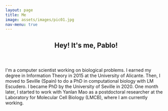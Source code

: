 ```yaml
---
layout: page
title: Me
image: assets/images/pic01.jpg
nav-menu: true
---
```


<!-- Main -->
<div id="main" class="alt">
	<!-- One -->
	<section id="one">
		<div class="inner">
			<header class="major">
				<h1>Hey! It's me, Pablo!</h1>
			</header>
			<!-- Content -->
			<p><span class="image left 50%"><img src="{% link assets/images/Me_2.jpg %}" alt="" /></span>I'm a computer scientist working on biological problems. I earned my degree in Information Theory in 2015 at the University of Alicante. Then, I moved to Seville (Spain) to do a PhD in computational biology with LM Escudero. I became PhD by the University of Seville in 2020. One month later, I started to work with Yanlan Mao as a postdoctoral researcher at the Laboratory for Molecular Cell Biology (LMCB), where I am currently working.</p>
		</div>
	</section>
</div>
